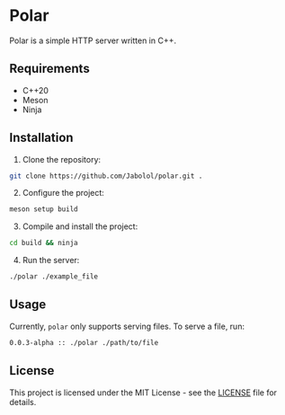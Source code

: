 # Polar

Polar is a simple HTTP server written in C++.

## Requirements

- C++20
- Meson
- Ninja

## Installation

1. Clone the repository:

```sh
git clone https://github.com/Jabolol/polar.git .
```

2. Configure the project:

```sh
meson setup build
```

3. Compile and install the project:

```sh
cd build && ninja
```

4. Run the server:

```sh
./polar ./example_file
```

## Usage

Currently, `polar` only supports serving files. To serve a file, run:

```sh
0.0.3-alpha :: ./polar ./path/to/file
```

## License

This project is licensed under the MIT License - see the [LICENSE](LICENSE) file
for details.
